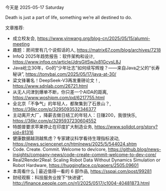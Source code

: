 今天是 2025-05-17 Saturday

Death is just a part of life, something we’re all destined to do.

文章推荐:
- 成立校友会, https://www.yinwang.org/blog-cn/2025/05/15/alumni-meeting
- 趣题：房间里有几个说假话的人, https://matrix67.com/blog/archives/7218
- InfoQ 2025年趋势报告：软件架构和设计, https://www.infoq.cn/article/JdrsGitSwJx81GcvsL8J
- Java屹立30年，Go的“少年壮志”如何续写辉煌？——来自Java之父的“长寿秘诀”, https://tonybai.com/2025/05/17/java-at-30/
- 梁文锋署名！DeepSeek-V3再发重磅论文！, https://www.sdnlab.com/26721.html
- 从无人问津到爆单不断，你只差一个AIDA的距离, https://www.woshipm.com/pd/6217755.html
- 全北京「不争气」的年轻人，都聚集到了石景山？, https://36kr.com/p/3295093532346377
- 主动离开大厂，降薪去做日结工的年轻人：日赚200，我很快乐, https://36kr.com/p/3295937230604552
- 特朗普要求苹果停止在印度扩大制造业务, https://www.solidot.org/story?sid=81316
- 健康数据越测越焦虑？专家建议科学看待生理指标波动, https://news.sciencenet.cn/htmlnews/2025/5/544024.shtm
- Code. Create. Commit. Welcome to dev/core, https://github.blog/news-insights/company-news/code-create-commit-welcome-to-dev-core/
- Real2Render2Real: Scaling Robot Data Without Dynamics Simulation or
  Robot Hardware, https://huggingface.co/papers/2505.09601
- 本周看什么 | 最近值得一看的 6 部作品, https://sspai.com/post/99281
- 财经观察：科技服务业按下“快进键”, http://finance.people.com.cn/n1/2025/0517/c1004-40481873.html
